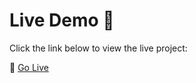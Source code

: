 # Live Demo 🚀
Click the link below to view the live project:

🔗 [Go Live](https://hassanfarid6-ramadan-coding-2025-06-time-zone-appmain-ylxp6y.streamlit.app/)